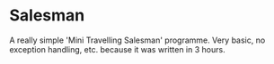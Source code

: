# Salesman
A really simple 'Mini Travelling Salesman' programme. Very basic, no exception handling, etc. because it was written in 3 hours.
